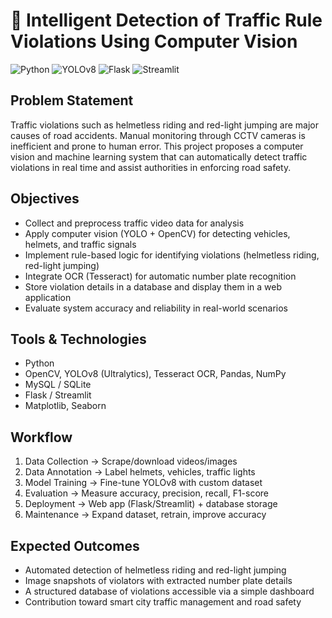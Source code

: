 # 🚦 Intelligent Detection of Traffic Rule Violations Using Computer Vision

![Python](https://img.shields.io/badge/Python-3.11-blue) ![YOLOv8](https://img.shields.io/badge/YOLOv8-Ultralytics-orange) ![Flask](https://img.shields.io/badge/Flask-2.3-green) ![Streamlit](https://img.shields.io/badge/Streamlit-1.24-red)

## Problem Statement
Traffic violations such as helmetless riding and red-light jumping are major causes of road accidents. Manual monitoring through CCTV cameras is inefficient and prone to human error. This project proposes a computer vision and machine learning system that can automatically detect traffic violations in real time and assist authorities in enforcing road safety.

## Objectives
- Collect and preprocess traffic video data for analysis
- Apply computer vision (YOLO + OpenCV) for detecting vehicles, helmets, and traffic signals
- Implement rule-based logic for identifying violations (helmetless riding, red-light jumping)
- Integrate OCR (Tesseract) for automatic number plate recognition
- Store violation details in a database and display them in a web application
- Evaluate system accuracy and reliability in real-world scenarios

## Tools & Technologies
- Python
- OpenCV, YOLOv8 (Ultralytics), Tesseract OCR, Pandas, NumPy
- MySQL / SQLite
- Flask / Streamlit
- Matplotlib, Seaborn

## Workflow
1. Data Collection → Scrape/download videos/images
2. Data Annotation → Label helmets, vehicles, traffic lights
3. Model Training → Fine-tune YOLOv8 with custom dataset
4. Evaluation → Measure accuracy, precision, recall, F1-score
5. Deployment → Web app (Flask/Streamlit) + database storage
6. Maintenance → Expand dataset, retrain, improve accuracy

## Expected Outcomes
- Automated detection of helmetless riding and red-light jumping
- Image snapshots of violators with extracted number plate details
- A structured database of violations accessible via a simple dashboard
- Contribution toward smart city traffic management and road safety
